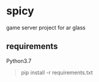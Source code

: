 # spicy
game server project for ar glass

## requirements
Python3.7
> pip install -r requirements.txt
